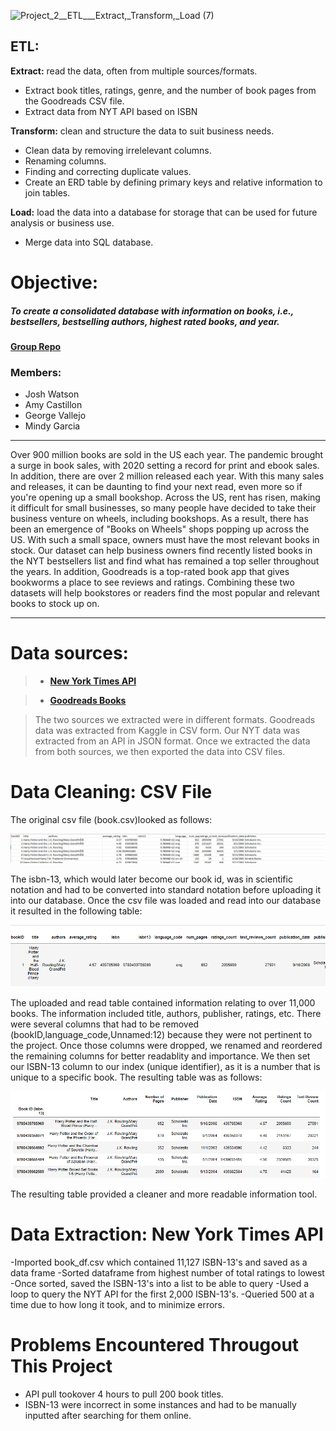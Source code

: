 
![Project_2__ETL___Extract,_Transform,_Load (7)](https://user-images.githubusercontent.com/96347335/159202461-2a5783dd-0750-4e0a-9683-5d3b11330e33.png)



## ETL:

__Extract:__ read the data, often from multiple sources/formats.
- Extract book titles, ratings, genre, and the number of book pages from the Goodreads CSV file.
- Extract data from NYT API based on ISBN


__Transform:__ clean and structure the data to suit business needs.
- Clean data by removing irrelelevant columns.
- Renaming columns.
- Finding and correcting duplicate values.
- Create an ERD table by defining primary keys and relative information to join tables.

__Load:__ load the data into a database for storage that can be used for future analysis or business use.

- Merge data into SQL database.


#  Objective: 
#####  To create a consolidated database with information on books, i.e., bestsellers, bestselling authors, highest rated books, and year. 
 


__[Group Repo](https://github.com/JWatson1102/Project_2.git)__


### Members:

- Josh Watson
- Amy Castillon
- George Vallejo
- Mindy Garcia




***
Over 900 million books are sold in the US each year. The pandemic brought a surge in book sales, with 2020 setting a record for print and ebook sales. In addition, there are over 2 million released each year. With this many sales and releases, it can be daunting to find your next read, even more so if you're opening up a small bookshop. Across the US, rent has risen, making it difficult for small businesses, so many people have decided to take their business venture on wheels, including bookshops. As a result, there has been an emergence of "Books on Wheels" shops popping up across the US. With such a small space, owners must have the most relevant books in stock. Our dataset can help business owners find recently listed books in the NYT bestsellers list and find what has remained a top seller throughout the years. In addition, Goodreads is a top-rated book app that gives bookworms a place to see reviews and ratings. Combining these two datasets will help bookstores or readers find the most popular and relevant books to stock up on. 

***

# Data sources:

> - __[New York Times API ](https://developer.nytimes.com/docs/books-product/1/routes/lists.json/get)__ 

> - __[Goodreads Books](https://www.kaggle.com/jealousleopard/goodreadsbooks?select=books.csv)__ 

> The two sources we extracted were in different formats. Goodreads data was extracted from Kaggle in CSV form. Our NYT data was extracted from an API in JSON format. Once we extracted the data from both sources, we then exported the data into CSV files. 


# Data Cleaning: CSV File
The original csv file (book.csv)looked as follows: 

![alt txt](Resources/Excel_screenshot.png)

The isbn-13, which would later become our book id, was in scientific notation and had to be converted into standard notation before uploading it into our database. Once the csv file was loaded and read into our database it resulted in the following table:

![alt txt](Resources/original_book_screenshot.png)

 The uploaded and read table contained information relating to over 11,000 books. The information included title, authors, publisher, ratings, etc. There were several columns that had to be removed (bookID,language_code,Unnamed:12) because they were not pertinent to the project. Once those columns were dropped, we renamed and reordered the remaining columns for better readablity and importance. We then set our ISBN-13 column to our index (unique identifier), as it is a number that is unique to a specific book. The resulting table was as follows:

 ![alt txt](Resources/final_book_screenshot.png)

 The resulting table provided a cleaner and more readable information tool.

 # Data Extraction: New York Times API
 -Imported book_df.csv which contained 11,127 ISBN-13's and saved as a data frame
 -Sorted dataframe from highest number of total ratings to lowest
 -Once sorted, saved the ISBN-13's into a list to be able to query
 -Used a loop to query the NYT API for the first 2,000 ISBN-13's.
 -Queried 500 at a time due to how long it took, and to minimize errors.
 # Problems Encountered Througout This Project
 
 - API pull tookover 4 hours to pull 200 book titles. 
 - ISBN-13 were incorrect in some instances and had to be manually inputted after searching for them online. 
 



